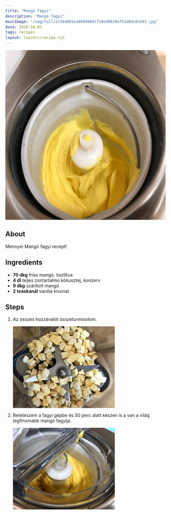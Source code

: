 ```yaml
---
title: "Mangó fagyi"
description: "Mangó fagyi"
mainImage: "/img/full/2c56d081ea866990d1f34ed0820e753a8dc0c643.jpg"
date: 2020-10-05
tags: recipes
layout: layouts/recipe.njk
---
```

                        
<p align="center"><a href="https://cookpad.com/hu/receptek/13776430-mango-fagyi" rel="Recipe source page"><img width="751" height="532" src="/img/full/2c56d081ea866990d1f34ed0820e753a8dc0c643.jpg"/></a></p>

## About
Mennyei Mangó fagyi recept! 

>  

## Ingredients
* **70 dkg** friss mangó, tisztítva
* **4 dl** teljes zsírtartalmú kókusztej, konzerv
* **9 dkg** szárított mangó
* **2 teáskanál** vanília kivonat

## Steps

1. Az összes hozzávalót összeturmixolom.
 
    <p><img width="320" height="256" align="left" src="/img/full/62bce07a07ea82591f897df97ff8ac590e37dbab.jpg"/></p><div style="clear: both"/>

2. Beleteszem a fagyi gépbe és 50 perc alatt készen is a van a világ legfinomabb mangó fagyija.
 
    <p><img width="320" height="256" align="left" src="/img/full/674b6d1d1e65280891bc95ddabf1f2950dff423d.jpg"/></p><div style="clear: both"/>

